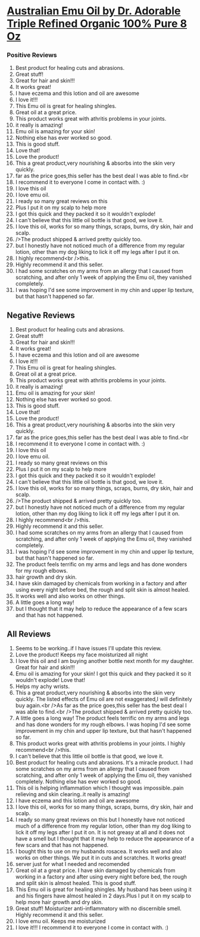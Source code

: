 # [Australian Emu Oil by Dr. Adorable Triple Refined Organic 100% Pure 8 Oz](https://products.checkmycream.com/products/Australian-Emu-Oil-by-Dr.-Adorable-Triple-Refined-Organic-100percent-Pure-8-Oz.html)

### Positive Reviews

<ol>
      <li>Best product for healing cuts and abrasions.</li>
      <li>Great stuff!</li>
      <li>Great for hair and skin!!!</li>
      <li>It works great!</li>
      <li>I have eczema and this lotion and oil are awesome</li>
      <li>I love it!!!</li>
      <li>This  Emu oil  is  great for  healing  shingles.</li>
      <li>Great oil at a great price.</li>
      <li>This product works great with athritis problems in your joints.</li>
      <li>it really is amazing!</li>
      <li>Emu oil is amazing for your skin!  </li>
      <li>Nothing else has ever worked so good.</li>
      <li>This is good stuff.</li>
      <li>Love that!</li>
      <li>Love the product!</li>
      <li>This a great product,very nourishing &amp; absorbs into the skin very quickly.</li>
      <li>far as the price goes,this seller has the best deal I was able to find.&lt;br</li>
      <li>I recommend it to everyone I come in contact with. :)</li>
      <li>I love this oil</li>
      <li>I love emu oil.</li>
      <li>I ready so many great reviews on this</li>
      <li>Plus I  put it on my scalp to help  more  </li>
      <li>I got this quick and they packed it so it wouldn&#x27;t explode!  </li>
      <li>I can&#x27;t believe that  this little  oil  bottle is that good, we love it.</li>
      <li>I love this oil, works for so many things, scraps, burns, dry skin, hair and scalp.</li>
      <li>/&gt;The product shipped &amp; arrived pretty quickly too.</li>
      <li>but I honestly have not noticed much of a difference from my regular lotion, other than my dog liking to lick it off my legs after I put it on.  </li>
      <li>I highly recommend&lt;br /&gt;this.</li>
      <li>Highly recommend it and this seller.</li>
      <li>I had some scratches on my arms from an allergy that I caused from scratching, and after only 1 week of applying the Emu oil, they vanished completely.</li>
      <li>I was hoping I&#x27;d see some improvement in my chin and upper lip texture, but that hasn&#x27;t happened so far.</li>
</ol>


<h2>Negative Reviews</h2>
<ol>
<li> Best product for healing cuts and abrasions.</li>
<li> Great stuff!</li>
<li> Great for hair and skin!!!</li>
<li> It works great!</li>
<li> I have eczema and this lotion and oil are awesome</li>
<li> I love it!!!</li>
<li> This  Emu oil  is  great for  healing  shingles.</li>
<li> Great oil at a great price.</li>
<li> This product works great with athritis problems in your joints.</li>
<li> it really is amazing!</li>
<li> Emu oil is amazing for your skin!  </li>
<li> Nothing else has ever worked so good.</li>
<li> This is good stuff.</li>
<li> Love that!</li>
<li> Love the product!</li>
<li> This a great product,very nourishing &amp; absorbs into the skin very quickly.</li>
<li> far as the price goes,this seller has the best deal I was able to find.&lt;br</li>
<li> I recommend it to everyone I come in contact with. :)</li>
<li> I love this oil</li>
<li> I love emu oil.</li>
<li> I ready so many great reviews on this</li>
<li> Plus I  put it on my scalp to help  more  </li>
<li> I got this quick and they packed it so it wouldn&#x27;t explode!  </li>
<li> I can&#x27;t believe that  this little  oil  bottle is that good, we love it.</li>
<li> I love this oil, works for so many things, scraps, burns, dry skin, hair and scalp.</li>
<li> /&gt;The product shipped &amp; arrived pretty quickly too.</li>
<li> but I honestly have not noticed much of a difference from my regular lotion, other than my dog liking to lick it off my legs after I put it on.  </li>
<li> I highly recommend&lt;br /&gt;this.</li>
<li> Highly recommend it and this seller.</li>
<li> I had some scratches on my arms from an allergy that I caused from scratching, and after only 1 week of applying the Emu oil, they vanished completely.</li>
<li> I was hoping I&#x27;d see some improvement in my chin and upper lip texture, but that hasn&#x27;t happened so far.</li>
<li> The product feels terrific on my arms and legs and has done wonders for my rough elbows.  </li>
<li> hair growth  and dry  skin.</li>
<li> I have skin damaged by chemicals from working in a factory and after using every night before bed, the rough and split skin is almost healed.</li>
<li> It works well and also works on other things.</li>
<li> A little goes a long way!  </li>
<li> but I thought that it may help to reduce the appearance of a few scars and that has not happened.</li>
</ol>

<h2>All Reviews</h2>

<ol>
    <li> Seems to be working..if I have issues I&#x27;ll update this review.</li>
    <li> Love the product! Keeps my face moisturized all night</li>
    <li> I love this oil and I am buying another bottle next month for my daughter. Great for hair and skin!!!</li>
    <li> Emu oil is amazing for your skin!  I got this quick and they packed it so it wouldn&#x27;t explode!  Love that!</li>
    <li> Helps my achy wrists.</li>
    <li> This a great product,very nourishing &amp; absorbs into the skin very quickly. The listed effects of Emu oil are not exaggerated,I will definitely buy again.&lt;br /&gt;As far as the price goes,this seller has the best deal I was able to find.&lt;br /&gt;The product shipped &amp; arrived pretty quickly too.</li>
    <li> A little goes a long way!  The product feels terrific on my arms and legs and has done wonders for my rough elbows.  I was hoping I&#x27;d see some improvement in my chin and upper lip texture, but that hasn&#x27;t happened so far.</li>
    <li> This product works great with athritis problems in your joints. I highly recommend&lt;br /&gt;this.</li>
    <li> I can&#x27;t believe that  this little  oil  bottle is that good, we love it.</li>
    <li> Best product for healing cuts and abrasions. It&#x27;s a miracle product. I had some scratches on my arms from an allergy that I caused from scratching, and after only 1 week of applying the Emu oil, they vanished completely. Nothing else has ever worked so good.</li>
    <li> This oil is helping inflammation which I thought was impossible..pain relieving and skin clearing..it really is amazing!</li>
    <li> I have eczema and this lotion and oil are awesome</li>
    <li> I love this oil, works for so many things, scraps, burns, dry skin, hair and scalp.</li>
    <li> I ready so many great reviews on this but I honestly have not noticed much of a difference from my regular lotion, other than my dog liking to lick it off my legs after I put it on.  It is not greasy at all and it does not have a smell but I thought that it may help to reduce the appearance of a few scars and that has not happened.</li>
    <li> I bought this to use on my husbands rosacea. It works well and also works on other things. We put it in cuts and scratches. It works great!</li>
    <li> server just for what I needed and recomended</li>
    <li> Great oil at a great price. I have skin damaged by chemicals from working in a factory and after using every night before bed, the rough and split skin is almost healed. This is good stuff.</li>
    <li> This  Emu oil  is  great for  healing  shingles. My husband has been using it and his  fingers have  almost  healed in 2  days.Plus I  put it on my scalp to help  more  hair growth  and dry  skin.</li>
    <li> Great stuff! Moisturizer anti-inflammatory with no discernible smell. Highly recommend it and this seller.</li>
    <li> I love emu oil. Keeps me moisturized</li>
    <li> I love it!!! I recommend it to everyone I come in contact with. :)</li>
</ol>




